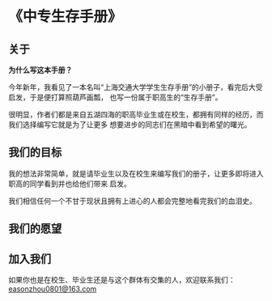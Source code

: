 # **《中专生存手册》**

## **关于**

**为什么写这本手册？**

今年新年，我看见了一本名叫“上海交通大学学生生存手册”的小册子，看完后大受启发，于是便打算照葫芦画瓢，
也写一份属于职高生的“生存手册”。

很明显，作者们都是来自五湖四海的职高毕业生或在校生，都拥有同样的经历，而我们选择编写它就是为了让更多
想要进步的同志们在黑暗中看到希望的曙光。

## **我们的目标**

我的想法非常简单，就是请毕业生以及在校生来编写我们的册子，让更多即将进入职高的同学看到并也给他们带来
启发。

我们相信任何一个不甘于现状且拥有上进心的人都会完整地看完我们的血泪史。

## **我们的愿望**

## **加入我们**

如果你也是在校生、毕业生还是与这个群体有交集的人，欢迎联系我们：easonzhou0801@163.com
